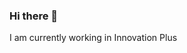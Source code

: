 ### Hi there 👋
I am currently working in Innovation Plus 
<!--
**kumarpaudel1/kumarpaudel1** is a ✨ _special_ ✨ repository because its `README.md` (this file) appears on your GitHub profile.

Here are some ideas to get you started:
- Thank you Bibek ji for getting me into GitHub
- 🔭 I’m currently working on ...
- 🌱 I’m currently learning ...
- 👯 I’m looking to collaborate on ...
- 🤔 I’m looking for help with ...
- 💬 Ask me about ...
- 📫 How to reach me: ...
- 😄 Pronouns: ...
- ⚡ Fun fact: ...
-->
